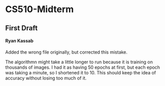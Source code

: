 # CS510-Midterm
## First Draft

#### Ryan Kassab

Added the wrong file originally, but corrected this mistake.

The algorithmn might take a little longer to run because it is training on thousands of images. I had it as having 50 epochs at first, but each epoch was taking a minute, so I shortened it to 10. This should keep the idea of accuracy without losing too much of it. 
